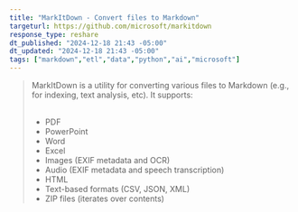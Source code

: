 ```yaml
---
title: "MarkItDown - Convert files to Markdown"
targeturl: https://github.com/microsoft/markitdown
response_type: reshare
dt_published: "2024-12-18 21:43 -05:00"
dt_updated: "2024-12-18 21:43 -05:00"
tags: ["markdown","etl","data","python","ai","microsoft"]
---
```


> MarkItDown is a utility for converting various files to Markdown (e.g., for indexing, text analysis, etc). It supports:  
> <br>
> - PDF
> - PowerPoint
> - Word
> - Excel
> - Images (EXIF metadata and OCR)
> - Audio (EXIF metadata and speech transcription)
> - HTML
> - Text-based formats (CSV, JSON, XML)
> - ZIP files (iterates over contents)
